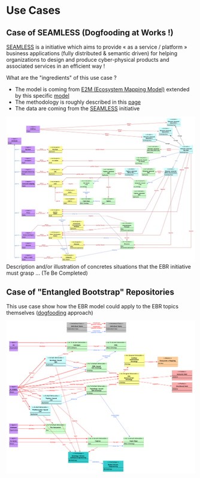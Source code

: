 Use Cases
==

Case of SEAMLESS (Dogfooding at Works !)
-

<a href="https://github.com/iPlumb3r/SEAMLESS">SEAMLESS</a> is a initiative which aims to provide « as a service / platform » business applications (fully distributed & semantic driven) for helping organizations to design and produce cyber-physical products and associated services in an efficient way !

What are the "ingredients" of this use case ?
* The model is coming from <a href="https://github.com/iPlumb3r/EcosystemMapping/blob/master/6_Ontologies/OWL-Ontology.md">E2M (Ecosystem Mapping Model)</a> extended by this specific <a href="https://github.com/iPlumb3r/EntangledBootstrap/tree/master/6_Ontologies">model</a>
* The methodology is roughly described in this <a href="https://github.com/iPlumb3r/EcosystemMapping/blob/master/1_Semantic/ReasonWhyA2-LevelModel_EN.md">page</a>
* The data are coming from the <a href="https://github.com/iPlumb3r/SEAMLESS">SEAMLESS</a> initiative

![UC_SEAMLESS](https://github.com/iPlumb3r/EntangledBootstrap/blob/master/images/UC_SEAMLESS_2020-04-02.jpg)
Description and/or illustration of concretes situations that the EBR initiative must grasp ...
(Te Be Completed)

Case of "Entangled Bootstrap" Repositories
-
This use case show how the EBR model could apply to the EBR topics themselves (<a href="https://en.wikipedia.org/wiki/Eating_your_own_dog_food">dogfooding</a> approach)

![EBR UC](https://github.com/iPlumb3r/EntangledBootstrap/blob/master/images/UC_EBR_2020-02-16.png)

